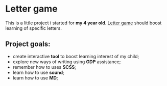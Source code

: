 # Letter game

This is a little project i started for **my 4 year old**. [Letter game](https://vygintask.github.io/letter-game/) should boost learning of specific letters.

## Project goals:
- create interactive **tool** to boost learning interest of my child;
- explore new ways of writing using **GDP** assistance;
- remember how to uses **SCSS**;
- learn how to use **sound**;
- learn how to use **MD**;